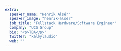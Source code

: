 ```yaml
---
extra:
  speaker_name: "Henrik Alsér"
  speaker_image: "henrik-alser"
  job_title: "Fullstack Hardware/Software Engineer"
  company: "UCS Group"
  bio: "<p>TBA</p>"
  twitter: "kalkylaudio"
  web: ""
---
```

